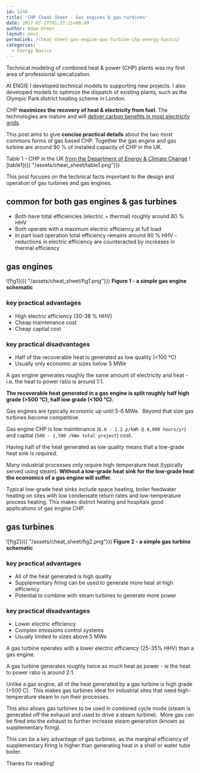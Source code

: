 ```yaml
---
id: 1240
title: 'CHP Cheat Sheet - Gas engines & gas turbines'
date: 2017-07-27T01:27:21+00:00
author: Adam Green
layout: post
permalink: /cheat-sheet-gas-engine-gas-turbine-chp-energy-basics/
categories:
  - Energy Basics
---
```


Technical modeling of combined heat & power (CHP) plants was my first area of professional specalization.

At ENGIE I developed technical models to supporting new projects.  I also developed models to optimize the dispatch of existing plants, such as the Olympic Park district heating scheme in London.

CHP **maximizes the recovery of heat & electricity from fuel**. The technologies are mature and will [deliver carbon benefits in most electricity grids](http://adgefficiency.com/does-combined-heat-power-provide-a-carbon-benefit/).

This post aims to give **concise practical details** about the two most commons forms of gas based CHP. Together the gas engine and gas turbine are around 90 % of installed capacity of CHP in the UK.

Table 1 - CHP in the UK [from the Department of Energy & Climate Change](http://chptools.decc.gov.uk/app/reporting/index/viewtable/token/2)
![table1]({{ "/assets/cheat_sheet/table1.png"}}) 

This post focuses on the technical facts important to the design and operation of gas turbines and gas engines.

## common for both gas engines & gas turbines

- Both have total efficiencies (electric + thermal) roughly around 80 % HHV
- Both operate with a maximum electric efficiency at full load
- In part load operation total efficiency remains around 80 % HHV - reductions in electric efficiency are counteracted by increases in thermal efficiency

## gas engines

![fig1]({{ "/assets/cheat_sheet/fig1.png"}}) 
**Figure 1 - a simple gas engine schematic**

### key practical advantages

* High electric efficiency (30-38 % HHV)
* Cheap maintenance cost
* Cheap capital cost

### key practical disadvantages

* Half of the recoverable heat is generated as low quality (<100 °C)
* Usually only economic at sizes below 5 MWe

A gas engine generates roughly the same amount of electricity and heat - i.e. the heat to power ratio is around 1:1.

**The recoverable heat generated in a gas engine is split roughly half high grade (>500 °C), half low grade (<100 °C).**

Gas engines are typically economic up until 5-6 MWe.  Beyond that size gas turbines become competitive.

Gas engine CHP is low maintenance (`0.6 - 1.2 p/kWh @ 8,000 hours/yr`) and captial (`500 - 1,500 /kWe total project`) cost.

Having half of the heat generated as low quality means that a low-grade heat sink is required.

Many industrial processes only require high-temperature heat (typically served using steam). **Without a low-grade heat sink for the low-grade heat the economics of a gas engine will suffer.**

Typical low-grade heat sinks include space heating, boiler feedwater heating on sites with low condensate return rates and low-temperature process heating. This makes district heating and hospitals good applications of gas engine CHP.

## gas turbines

![fig2]({{ "/assets/cheat_sheet/fig2.png"}}) 
**Figure 2 - a simple gas turbine schematic**

### key practical advantages

* All of the heat generated is high quality
* Supplementary firing can be used to generate more heat at high efficiency
* Potential to combine with steam turbines to generate more power

### key practical disadvantages

* Lower electric efficiency
* Complex emissions control systems
* Usually limited to sizes above 5 MWe

A gas turbine operates with a lower electric efficiency (25-35% HHV) than a gas engine.

A gas turbine generates roughly twice as much heat as power - ie the heat to power ratio is around 2:1.

Unlike a gas engine, all of the heat generated by a gas turbine is high grade (>500 C).  This makes gas turbines ideal for industrial sites that need high-temperature steam to run their processes.

This also allows gas turbines to be used in combined cycle mode (steam is generated off the exhaust and used to drive a steam turbine).  More gas can be fired into the exhaust to further increase steam generation (known as supplementary firing).

This can be a key advantage of gas turbines, as the marginal efficiency of supplementary firing is higher than generating heat in a shell or water tube boiler.

Thanks for reading!
